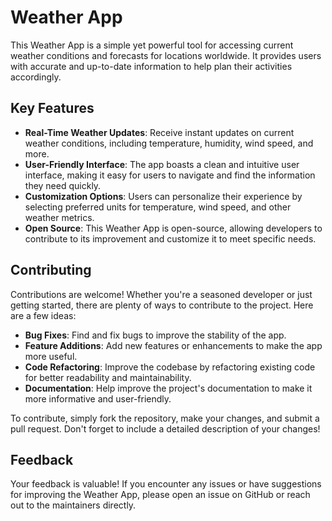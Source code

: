 # Weather App

This Weather App is a simple yet powerful tool for accessing current weather conditions and forecasts for locations worldwide. It provides users with accurate and up-to-date information to help plan their activities accordingly.

## Key Features

- **Real-Time Weather Updates**: Receive instant updates on current weather conditions, including temperature, humidity, wind speed, and more.
- **User-Friendly Interface**: The app boasts a clean and intuitive user interface, making it easy for users to navigate and find the information they need quickly.
- **Customization Options**: Users can personalize their experience by selecting preferred units for temperature, wind speed, and other weather metrics.
- **Open Source**: This Weather App is open-source, allowing developers to contribute to its improvement and customize it to meet specific needs.


## Contributing

Contributions are welcome! Whether you're a seasoned developer or just getting started, there are plenty of ways to contribute to the project. Here are a few ideas:

- **Bug Fixes**: Find and fix bugs to improve the stability of the app.
- **Feature Additions**: Add new features or enhancements to make the app more useful.
- **Code Refactoring**: Improve the codebase by refactoring existing code for better readability and maintainability.
- **Documentation**: Help improve the project's documentation to make it more informative and user-friendly.

To contribute, simply fork the repository, make your changes, and submit a pull request. Don't forget to include a detailed description of your changes!

## Feedback

Your feedback is valuable! If you encounter any issues or have suggestions for improving the Weather App, please open an issue on GitHub or reach out to the maintainers directly.
